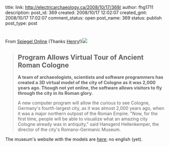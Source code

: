 title: 
link: http://electricarchaeology.ca/2008/10/17/369/
author: fhg1711
description: 
post_id: 369
created: 2008/10/17 12:02:07
created_gmt: 2008/10/17 17:02:07
comment_status: open
post_name: 369
status: publish
post_type: post

# 

From [Spiegel Online](http://www.spiegel.de/international/zeitgeist/0,1518,584005,00.html) (Thanks [Henry](http://www.digitaldigging.com/)!)![](http://www.spiegel.de/img/0,1020,1325462,00.jpg)

> ## Program Allows Virtual Tour of Ancient Roman Cologne
> 
> **A team of archaeologists, scientists and software programmers has created a 3D virtual model of the city of Cologne as it was 2,000 years ago. Though not yet online, the software allows visitors to fly through the city in its Roman glory.**
> 
> A new computer program will allow the curious to see Cologne, Germany's fourth-largest city, as it was almost 2,000 years ago, when it was a major northern outpost of the Roman Empire. "Now, for the first time, people will be able to visualize what an amazing city Cologne already was in antiquity," said Hansgerd Hellenkemper, the director of the city's Romano-Germanic Museum.

The museum's website with the models are [here](http://www.colonia3d.de/); no english (yet).